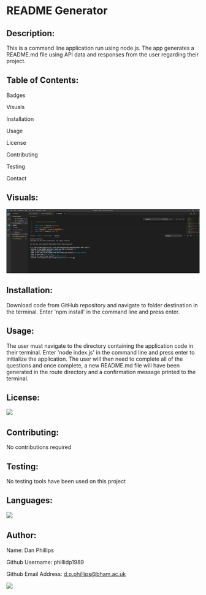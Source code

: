# README Generator

## Description:
This is a command line application run using node.js. The app generates a README.md file using API data and responses from the user regarding their project.

## Table of Contents:

Badges

Visuals

Installation

Usage

License

Contributing

Testing

Contact

## Visuals:
![screenshot](https://github.com/phillidp1989/bootcamp_homework/blob/master/week9/assets/command-line.PNG)

## Installation:
Download code from GitHub repository and navigate to folder destination in the terminal. Enter 'npm install' in the command line and press enter.

## Usage:
The user must navigate to the directory containing the application code in their terminal. Enter 'node index.js' in the command line and press enter to initialize the application. The user will then need to complete all of the questions and once complete, a new README.md file will have been generated in the route directory and a confirmation message printed to the terminal.

## License:
<img src="https://img.shields.io/github/license/phillidp1989/bootcamp_homework?logoColor=%23C2CAE8">

## Contributing:
No contributions required

## Testing:
No testing tools have been used on this project

## Languages:
<img src="https://img.shields.io/github/languages/top/phillidp1989/bootcamp_homework">

## Author:
Name: Dan Phillips

Github Username: phillidp1989

Github Email Address: d.p.phillips@bham.ac.uk

<img src="https://avatars1.githubusercontent.com/u/61989740?v=4">